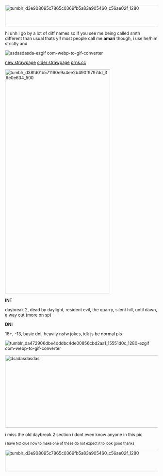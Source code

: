 <img width="1280" height="70" alt="tumblr_d3e908095c7865c0369fb5a83a905460_c56ae02f_1280" src="https://github.com/user-attachments/assets/b54716be-0b5a-4066-9b58-cfa3593298b7" />


hi uhh i go by a lot of diff names so if you see me being called smth different than usual thats y!! most people call me __amari__ though, i use he/him strictly and 



![asdasdasda-ezgif com-webp-to-gif-converter](https://github.com/user-attachments/assets/e819b24d-d82d-4707-8132-f3fc35e4c87a)



[new strawpage](https://worstleon.straw.page/)  [older strawpage](https://worstsable.straw.page/)  [prns.cc]((https://pronouns.cc/@riveramagic))



<img width="346" height="736" alt="tumblr_d38fd01b571160e9a4ee2b490f9797dd_36e0e634_500" src="https://github.com/user-attachments/assets/ae6eb76c-9dbc-463a-b513-f04a46b9f03a" />




**INT**

daybreak 2, dead by daylight, resident evil, the quarry, silent hill, until dawn, a way out (more on sp)


**DNI**

18+, -13, basic dni, heavily nsfw jokes, idk js be normal pls



![tumblr_da472906dbe4dddbc4de00856cbd2aa1_15551d0c_1280-ezgif com-webp-to-gif-converter](https://github.com/user-attachments/assets/fc82fed6-f131-4479-a2ea-b20820d670e8)




<img width="706" height="238" alt="dsadasdasdas" src="https://github.com/user-attachments/assets/fbf03ed0-4757-4720-aa4d-c236f86df309" />

i miss the old daybreak 2 section i dont even know anyone in this pic

<sup>i have NO clue how to make one of these do not expect it to look good thanks<sup>


<img width="1280" height="70" alt="tumblr_d3e908095c7865c0369fb5a83a905460_c56ae02f_1280" src="https://github.com/user-attachments/assets/b54716be-0b5a-4066-9b58-cfa3593298b7" />
